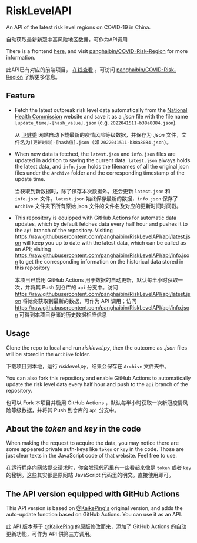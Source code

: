 # RiskLevelAPI

An API of the latest risk level regions on COVID-19 in China.

自动获取最新新冠中高风险地区数据，可作为API调用

There is a frontend [here](https://panghb.eu.org/COVID-Risk-Region/), and visit [panghaibin/COVID-Risk-Region](https://github.com/panghaibin/COVID-Risk-Region) for more information.

此API已有对应的前端项目， [在线查看](https://panghb.eu.org/COVID-Risk-Region/) 。可访问 [panghaibin/COVID-Risk-Region](https://github.com/panghaibin/COVID-Risk-Region) 了解更多信息。

## Feature

- Fetch the latest outbreak risk level data automatically from the [National Health Commission](http://bmfw.www.gov.cn/yqfxdjcx/risk.html) website and save it as a *.json* file with the file name `[update_time]-[hash_value].json` (e.g. `2022041511-b38a8084.json`).

  从 [卫健委](http://bmfw.www.gov.cn/yqfxdjcx/risk.html) 网站自动下载最新的疫情风险等级数据，并保存为 *.json* 文件，文件名为`[更新时间]-[hash值].json`（如 `2022041511-b38a8084.json`）。

- When new data is fetched, the `latest.json` and `info.json` files are updated in addition to saving the current data. `latest.json` always holds the latest data, and `info.json` holds the filenames of all the original json files under the `Archive` folder and the corresponding timestamp of the update time. 

  当获取到新数据时，除了保存本次数据外，还会更新 `latest.json` 和 `info.json` 文件。`latest.json` 始终保存最新的数据，`info.json` 保存了`Archive` 文件夹下所有原始 json 文件的文件名及对应的更新时间时间戳。

- This repository is equipped with GitHub Actions for automatic data updates, which by default fetches data every half hour and pushes it to the `api` branch of the repository. Visiting <https://raw.githubusercontent.com/panghaibin/RiskLevelAPI/api/latest.json> will keep you up to date with the latest data, which can be called as an API; visiting <https://raw.githubusercontent.com/panghaibin/RiskLevelAPI/api/info.json> to get the corresponding information on the historical data stored in this repository

  本项目已启用 GitHub Actions 用于数据的自动更新，默认每半小时获取一次，并将其 Push 到仓库的 `api` 分支中。访问 <https://raw.githubusercontent.com/panghaibin/RiskLevelAPI/api/latest.json> 将始终获取到最新的数据，可作为 API 调用；访问 <https://raw.githubusercontent.com/panghaibin/RiskLevelAPI/api/info.json> 可得到本项目存储的历史数据相应信息


## Usage

Clone the repo to local and run *risklevel.py*, then the outcome as *.json* files will be stored in the `Archive` folder.

下载项目到本地，运行 *risklevel.py*，结果会保存在 `Archive` 文件夹中。

You can also fork this repository and enable GitHub Actions to automatically update the risk level data every half hour and push to the `api` branch of the repository.

也可以 Fork 本项目并启用 GitHub Actions ，默认每半小时获取一次新冠疫情风险等级数据，并将其 Push 到仓库的 `api` 分支中。

## About the *token* and *key* in the code

When making the request to acquire the data, you may notice there are some appeared private auth-keys like `token` or `key` in the code. Those are just clear texts in the JavaScript code of that website. Feel free to use.

在运行程序向网站提交请求时，你会发现代码里有一些看起来像是 `token` 或者 `key` 的秘钥。这些其实都是原网站 JavaScript 代码里的明文。直接使用即可。

## The API version equipped with GitHub Actions

This API version is based on [@KaikePing's](https://github.com/KaikePing/RiskLevel) original version, and adds the auto-update function based on GitHub Actions. You can use it as an API.

此 API 版本基于 [@KaikePing](https://github.com/KaikePing/RiskLevel) 的原版修改而来，添加了 GitHub Actions 的自动更新功能，可作为 API 供第三方调用。
